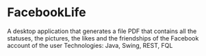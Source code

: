 # FacebookLife

A desktop application that generates a file PDF that contains all the statuses, the pictures, the likes and the friendships of the Facebook account of the user
Technologies: Java, Swing, REST, FQL 
